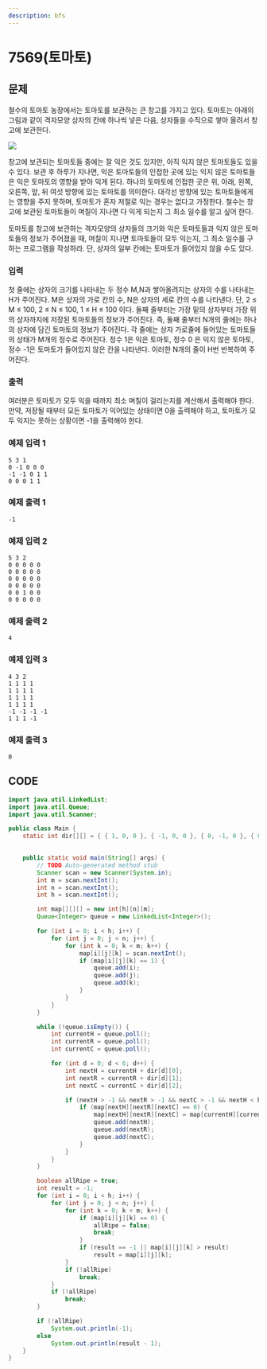 ```yaml
---
description: bfs
---
```


# 7569\(토마토\)

## 문제

철수의 토마토 농장에서는 토마토를 보관하는 큰 창고를 가지고 있다. 토마토는 아래의 그림과 같이 격자모양 상자의 칸에 하나씩 넣은 다음, 상자들을 수직으로 쌓아 올려서 창고에 보관한다.

![](https://www.acmicpc.net/upload/images/tomato.png)

창고에 보관되는 토마토들 중에는 잘 익은 것도 있지만, 아직 익지 않은 토마토들도 있을 수 있다. 보관 후 하루가 지나면, 익은 토마토들의 인접한 곳에 있는 익지 않은 토마토들은 익은 토마토의 영향을 받아 익게 된다. 하나의 토마토에 인접한 곳은 위, 아래, 왼쪽, 오른쪽, 앞, 뒤 여섯 방향에 있는 토마토를 의미한다. 대각선 방향에 있는 토마토들에게는 영향을 주지 못하며, 토마토가 혼자 저절로 익는 경우는 없다고 가정한다. 철수는 창고에 보관된 토마토들이 며칠이 지나면 다 익게 되는지 그 최소 일수를 알고 싶어 한다.

토마토를 창고에 보관하는 격자모양의 상자들의 크기와 익은 토마토들과 익지 않은 토마토들의 정보가 주어졌을 때, 며칠이 지나면 토마토들이 모두 익는지, 그 최소 일수를 구하는 프로그램을 작성하라. 단, 상자의 일부 칸에는 토마토가 들어있지 않을 수도 있다.

### 입력

첫 줄에는 상자의 크기를 나타내는 두 정수 M,N과 쌓아올려지는 상자의 수를 나타내는 H가 주어진다. M은 상자의 가로 칸의 수, N은 상자의 세로 칸의 수를 나타낸다. 단, 2 ≤ M ≤ 100, 2 ≤ N ≤ 100, 1 ≤ H ≤ 100 이다. 둘째 줄부터는 가장 밑의 상자부터 가장 위의 상자까지에 저장된 토마토들의 정보가 주어진다. 즉, 둘째 줄부터 N개의 줄에는 하나의 상자에 담긴 토마토의 정보가 주어진다. 각 줄에는 상자 가로줄에 들어있는 토마토들의 상태가 M개의 정수로 주어진다. 정수 1은 익은 토마토, 정수 0 은 익지 않은 토마토, 정수 -1은 토마토가 들어있지 않은 칸을 나타낸다. 이러한 N개의 줄이 H번 반복하여 주어진다.

### 출력

여러분은 토마토가 모두 익을 때까지 최소 며칠이 걸리는지를 계산해서 출력해야 한다. 만약, 저장될 때부터 모든 토마토가 익어있는 상태이면 0을 출력해야 하고, 토마토가 모두 익지는 못하는 상황이면 -1을 출력해야 한다.

### 예제 입력 1

```text
5 3 1
0 -1 0 0 0
-1 -1 0 1 1
0 0 0 1 1
```

### 예제 출력 1

```text
-1
```

### 예제 입력 2

```text
5 3 2
0 0 0 0 0
0 0 0 0 0
0 0 0 0 0
0 0 0 0 0
0 0 1 0 0
0 0 0 0 0
```

### 예제 출력 2

```text
4
```

### 예제 입력 3

```text
4 3 2
1 1 1 1
1 1 1 1
1 1 1 1
1 1 1 1
-1 -1 -1 -1
1 1 1 -1
```

### 예제 출력 3

```text
0
```

## CODE

```java
import java.util.LinkedList;
import java.util.Queue;
import java.util.Scanner;

public class Main {
	static int dir[][] = { { 1, 0, 0 }, { -1, 0, 0 }, { 0, -1, 0 }, { 0, 0, 1 }, { 0, 1, 0 }, { 0, 0, -1 } }; // 위 아래 북
																												// 동 남 서

	public static void main(String[] args) {
		// TODO Auto-generated method stub
		Scanner scan = new Scanner(System.in);
		int m = scan.nextInt();
		int n = scan.nextInt();
		int h = scan.nextInt();

		int map[][][] = new int[h][n][m];
		Queue<Integer> queue = new LinkedList<Integer>();

		for (int i = 0; i < h; i++) {
			for (int j = 0; j < n; j++) {
				for (int k = 0; k < m; k++) {
					map[i][j][k] = scan.nextInt();
					if (map[i][j][k] == 1) {
						queue.add(i);
						queue.add(j);
						queue.add(k);
					}
				}
			}
		}

		while (!queue.isEmpty()) {
			int currentH = queue.poll();
			int currentR = queue.poll();
			int currentC = queue.poll();

			for (int d = 0; d < 6; d++) {
				int nextH = currentH + dir[d][0];
				int nextR = currentR + dir[d][1];
				int nextC = currentC + dir[d][2];

				if (nextH > -1 && nextR > -1 && nextC > -1 && nextH < h && nextR < n & nextC < m) {
					if (map[nextH][nextR][nextC] == 0) {
						map[nextH][nextR][nextC] = map[currentH][currentR][currentC] + 1;
						queue.add(nextH);
						queue.add(nextR);
						queue.add(nextC);
					}
				}
			}
		}

		boolean allRipe = true;
		int result = -1;
		for (int i = 0; i < h; i++) {
			for (int j = 0; j < n; j++) {
				for (int k = 0; k < m; k++) {
					if (map[i][j][k] == 0) {
						allRipe = false;
						break;
					}
					if (result == -1 || map[i][j][k] > result)
						result = map[i][j][k];
				}
				if (!allRipe)
					break;
			}
			if (!allRipe)
				break;
		}

		if (!allRipe)
			System.out.println(-1);
		else
			System.out.println(result - 1);
	}
}
```

